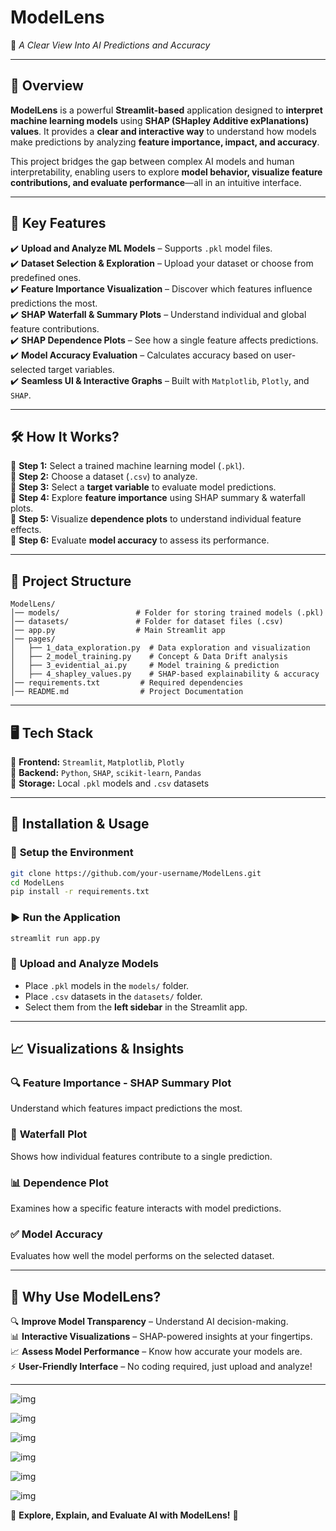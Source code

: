 # **ModelLens**  
🚀 *A Clear View Into AI Predictions and Accuracy*  

---  

## 📌 **Overview**  
**ModelLens** is a powerful **Streamlit-based** application designed to **interpret machine learning models** using **SHAP (SHapley Additive exPlanations) values**. It provides a **clear and interactive way** to understand how models make predictions by analyzing **feature importance, impact, and accuracy**.  

This project bridges the gap between complex AI models and human interpretability, enabling users to explore **model behavior, visualize feature contributions, and evaluate performance**—all in an intuitive interface.  

---  

## 🎯 **Key Features**  

✔️ **Upload and Analyze ML Models** – Supports `.pkl` model files.  
✔️ **Dataset Selection & Exploration** – Upload your dataset or choose from predefined ones.  
✔️ **Feature Importance Visualization** – Discover which features influence predictions the most.  
✔️ **SHAP Waterfall & Summary Plots** – Understand individual and global feature contributions.  
✔️ **SHAP Dependence Plots** – See how a single feature affects predictions.  
✔️ **Model Accuracy Evaluation** – Calculates accuracy based on user-selected target variables.  
✔️ **Seamless UI & Interactive Graphs** – Built with `Matplotlib`, `Plotly`, and `SHAP`.  

---

## 🛠️ **How It Works?**  

🔹 **Step 1:** Select a trained machine learning model (`.pkl`).  
🔹 **Step 2:** Choose a dataset (`.csv`) to analyze.  
🔹 **Step 3:** Select a **target variable** to evaluate model predictions.  
🔹 **Step 4:** Explore **feature importance** using SHAP summary & waterfall plots.  
🔹 **Step 5:** Visualize **dependence plots** to understand individual feature effects.  
🔹 **Step 6:** Evaluate **model accuracy** to assess its performance.  

---

## 📂 **Project Structure**  

```
ModelLens/
│── models/                 # Folder for storing trained models (.pkl)
│── datasets/               # Folder for dataset files (.csv)
│── app.py                  # Main Streamlit app
│── pages/
│   ├── 1_data_exploration.py  # Data exploration and visualization
│   ├── 2_model_training.py    # Concept & Data Drift analysis
│   ├── 3_evidential_ai.py     # Model training & prediction
│   ├── 4_shapley_values.py    # SHAP-based explainability & accuracy
│── requirements.txt         # Required dependencies
│── README.md                # Project Documentation
```

---

## 🖥️ **Tech Stack**  

🔹 **Frontend:** `Streamlit`, `Matplotlib`, `Plotly`  
🔹 **Backend:** `Python`, `SHAP`, `scikit-learn`, `Pandas`  
🔹 **Storage:** Local `.pkl` models and `.csv` datasets  

---

## 🚀 **Installation & Usage**  

### 🔧 **Setup the Environment**  
```bash
git clone https://github.com/your-username/ModelLens.git
cd ModelLens
pip install -r requirements.txt
```

### ▶ **Run the Application**  
```bash
streamlit run app.py
```

### 📝 **Upload and Analyze Models**  
- Place `.pkl` models in the `models/` folder.  
- Place `.csv` datasets in the `datasets/` folder.  
- Select them from the **left sidebar** in the Streamlit app.  

---

## 📈 **Visualizations & Insights**  

### 🔍 **Feature Importance - SHAP Summary Plot**  
Understand which features impact predictions the most.  

### 🔹 **Waterfall Plot**  
Shows how individual features contribute to a single prediction.  

### 📊 **Dependence Plot**  
Examines how a specific feature interacts with model predictions.  

### ✅ **Model Accuracy**  
Evaluates how well the model performs on the selected dataset.  

---

## 🤖 **Why Use ModelLens?**  

🔍 **Improve Model Transparency** – Understand AI decision-making.  
📊 **Interactive Visualizations** – SHAP-powered insights at your fingertips.  
📈 **Assess Model Performance** – Know how accurate your models are.  
⚡ **User-Friendly Interface** – No coding required, just upload and analyze!  

---
![img](https://github.com/Svadha29/Model_Lens/blob/07ff17c0a85a03ba1be05a9b1de37936f5c2d0e5/images/image%20copy.png)

![img](https://github.com/Svadha29/Model_Lens/blob/07ff17c0a85a03ba1be05a9b1de37936f5c2d0e5/images/image%20copy%202.png)

![img](https://github.com/Svadha29/Model_Lens/blob/07ff17c0a85a03ba1be05a9b1de37936f5c2d0e5/images/image%20copy%203.png)

![img](https://github.com/Svadha29/Model_Lens/blob/07ff17c0a85a03ba1be05a9b1de37936f5c2d0e5/images/image%20copy%204.png)

![img](https://github.com/Svadha29/Model_Lens/blob/07ff17c0a85a03ba1be05a9b1de37936f5c2d0e5/images/image%20copy%206.png)

![img](https://github.com/Svadha29/Model_Lens/blob/07ff17c0a85a03ba1be05a9b1de37936f5c2d0e5/images/image%20copy%205.png)


🚀 **Explore, Explain, and Evaluate AI with ModelLens!** 🎯
